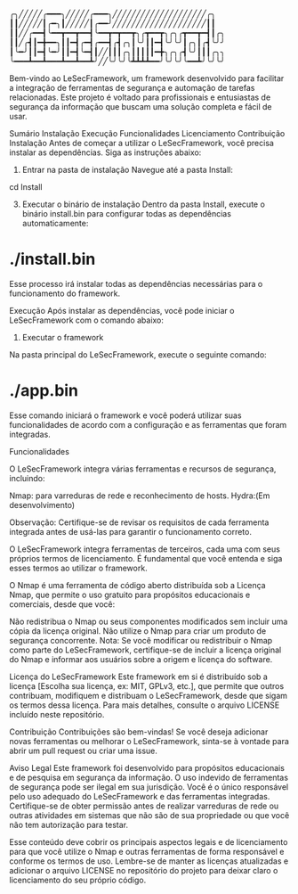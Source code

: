 
╭╮╱╱╱╱╱╭━━━╮╱╱╱╱╱╭━━━╮╱╱╱╱╱╱╱╱╱╱╱╱╱╱╱╱╱╱╱╱╭╮
┃┃╱╱╱╱╱┃╭━╮┃╱╱╱╱╱┃╭━━╯╱╱╱╱╱╱╱╱╱╱╱╱╱╱╱╱╱╱╱╱┃┃
┃┃╱╱╭━━┫╰━━┳━━┳━━┫╰━━┳━┳━━┳╮╭┳━━┳╮╭╮╭┳━━┳━┫┃╭╮
┃┃╱╭┫┃━╋━━╮┃┃━┫╭━┫╭━━┫╭┫╭╮┃╰╯┃┃━┫╰╯╰╯┃╭╮┃╭┫╰╯╯
┃╰━╯┃┃━┫╰━╯┃┃━┫╰━┫┃╱╱┃┃┃╭╮┃┃┃┃┃━╋╮╭╮╭┫╰╯┃┃┃╭╮╮
╰━━━┻━━┻━━━┻━━┻━━┻╯╱╱╰╯╰╯╰┻┻┻┻━━╯╰╯╰╯╰━━┻╯╰╯╰╯

Bem-vindo ao LeSecFramework, um framework desenvolvido para facilitar a integração de ferramentas de segurança e automação de tarefas relacionadas. Este projeto é voltado para profissionais e entusiastas de segurança da informação que buscam uma solução completa e fácil de usar.

Sumário
Instalação
Execução
Funcionalidades
Licenciamento
Contribuição
Instalação
Antes de começar a utilizar o LeSecFramework, você precisa instalar as dependências. Siga as instruções abaixo:

1. Entrar na pasta de instalação
Navegue até a pasta Install:

cd Install

3. Executar o binário de instalação
Dentro da pasta Install, execute o binário install.bin para configurar todas as dependências automaticamente:

# ./install.bin

Esse processo irá instalar todas as dependências necessárias para o funcionamento do framework.

Execução
Após instalar as dependências, você pode iniciar o LeSecFramework com o comando abaixo:

1. Executar o framework

Na pasta principal do LeSecFramework, execute o seguinte comando:

# ./app.bin

Esse comando iniciará o framework e você poderá utilizar suas funcionalidades de acordo com a configuração e as ferramentas que foram integradas.

Funcionalidades

O LeSecFramework integra várias ferramentas e recursos de segurança, incluindo:

Nmap: para varreduras de rede e reconhecimento de hosts.
Hydra:(Em desenvolvimento)

Observação: Certifique-se de revisar os requisitos de cada ferramenta integrada antes de usá-las para garantir o funcionamento correto.

O LeSecFramework integra ferramentas de terceiros, cada uma com seus próprios termos de licenciamento. É fundamental que você entenda e siga esses termos ao utilizar o framework.

O Nmap é uma ferramenta de código aberto distribuída sob a Licença Nmap, que permite o uso gratuito para propósitos educacionais e comerciais, desde que você:

Não redistribua o Nmap ou seus componentes modificados sem incluir uma cópia da licença original.
Não utilize o Nmap para criar um produto de segurança concorrente.
Nota: Se você modificar ou redistribuir o Nmap como parte do LeSecFramework, certifique-se de incluir a licença original do Nmap e informar aos usuários sobre a origem e licença do software.

Licença do LeSecFramework
Este framework em si é distribuído sob a licença [Escolha sua licença, ex: MIT, GPLv3, etc.], que permite que outros contribuam, modifiquem e distribuam o LeSecFramework, desde que sigam os termos dessa licença. Para mais detalhes, consulte o arquivo LICENSE incluído neste repositório.

Contribuição
Contribuições são bem-vindas! Se você deseja adicionar novas ferramentas ou melhorar o LeSecFramework, sinta-se à vontade para abrir um pull request ou criar uma issue.

Aviso Legal
Este framework foi desenvolvido para propósitos educacionais e de pesquisa em segurança da informação. O uso indevido de ferramentas de segurança pode ser ilegal em sua jurisdição. Você é o único responsável pelo uso adequado do LeSecFramework e das ferramentas integradas. Certifique-se de obter permissão antes de realizar varreduras de rede ou outras atividades em sistemas que não são de sua propriedade ou que você não tem autorização para testar.

Esse conteúdo deve cobrir os principais aspectos legais e de licenciamento para que você utilize o Nmap e outras ferramentas de forma responsável e conforme os termos de uso. Lembre-se de manter as licenças atualizadas e adicionar o arquivo LICENSE no repositório do projeto para deixar claro o licenciamento do seu próprio código.
